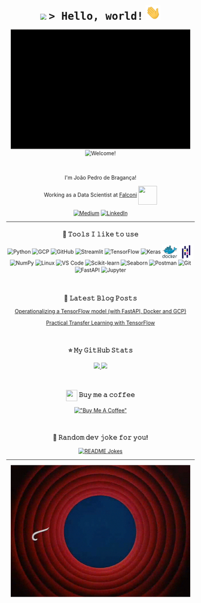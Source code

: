 <div align="center">
<h1> <img src="https://emojis.slackmojis.com/emojis/images/1531849430/4246/blob-sunglasses.gif?1531849430" width="40"/> <tt>> Hello, world!</tt> <img src="https://github.com/ABSphreak/ABSphreak/blob/master/gifs/Hi.gif" width="40"></h1>
</div>

<div align="center" width="50">
<img src="https://github.com/JPedroBraganca/JPedroBraganca/blob/main/gifs/lion.gif" alt="Welcome!" width="480"/>
</div>

<div align="center" width="50">
<img src="https://github.com/JPedroBraganca/JPedroBraganca/blob/main/gifs/github_jp.gif" alt="Welcome!" width="480"/>

</div>
<br />
<br />

<div align="center">

I'm João Pedro de Bragança!

Working as a Data Scientist at [Falconi](https://www.falconi.com/) <img align="center" height="50" width="50" src="https://avatars.githubusercontent.com/u/43240208?s=200&v=4">

[![Medium](https://img.shields.io/badge/medium-black?&style=flat-square&logo=medium&logoColor=white)](https://medium.com/@joaopedrodebraganca)
[![LinkedIn](https://img.shields.io/badge/LinkedIn-%230077B5.svg?&style=flat-square&logo=linkedin&logoColor=white)](https://www.linkedin.com/in/joao-pedro-de-braganca)
  
</div>

---

<div align="center">

### 🔧 𝚃𝚘𝚘𝚕𝚜 𝙸 𝚕𝚒𝚔𝚎 𝚝𝚘 𝚞𝚜𝚎

<img align="center" alt="Python" height="40" width="40" src="https://static.cdnlogo.com/logos/p/3/python.svg" />
<img align="center" alt="GCP" height="40" width="40" src="https://static.cdnlogo.com/logos/g/75/google-cloud.svg" />
<img align="center" alt="GitHub" height="40" width="40" src="https://cdn.jsdelivr.net/npm/simple-icons@v5/icons/github.svg" />
<img align="center" alt="Streamlit" height="40" width="40" src="https://avatars.githubusercontent.com/u/45109972?s=200&v=4" />
<img align="center" alt="TensorFlow" height="40" width="40"src="https://static.cdnlogo.com/logos/t/82/tensorflow.svg" />
  <img align="center" alt="Keras" height="40" width="40"src="https://upload.wikimedia.org/wikipedia/commons/a/ae/Keras_logo.svg" />
<img align="center" alt="Docker" height="40" width="40" src="https://raw.githubusercontent.com/devicons/devicon/master/icons/docker/docker-original-wordmark.svg" />
<img align="center" alt="Pandas" height="40" width="40" src="https://raw.githubusercontent.com/devicons/devicon/2ae2a900d2f041da66e950e4d48052658d850630/icons/pandas/pandas-original.svg" />
<img align="center" alt="NumPy" height="40" width="40" src="https://cdn.worldvectorlogo.com/logos/numpy-1.svg" />
<img align="center" alt="Linux" height="40" width="40" src="https://static.cdnlogo.com/logos/l/21/linux-tux.svg" />
<img align="center" alt="VS Code" height="40" width="40" src="https://cdn.worldvectorlogo.com/logos/visual-studio-code-1.svg" />
<img align="center" alt="Scikit-learn" height="40" width="40" src="https://upload.wikimedia.org/wikipedia/commons/0/05/Scikit_learn_logo_small.svg" />
<img align="center" alt="Seaborn" height="40" width="40" src="https://seaborn.pydata.org/_images/logo-mark-lightbg.svg" />
<img align="center" alt="Postman" height="40" width="40" src="https://www.vectorlogo.zone/logos/getpostman/getpostman-icon.svg" />
<img align="center" alt="Git" height="40" width="40" src="https://www.vectorlogo.zone/logos/git-scm/git-scm-icon.svg" />
<img align="center" alt="FastAPI" height="40" width="40" src="https://cdn.worldvectorlogo.com/logos/fastapi.svg" />
<img align="center" alt="Jupyter" height="40" width="40" src="https://www.vectorlogo.zone/logos/jupyter/jupyter-icon.svg" />

  <br />
</div>

<br />
<br />

<div align="center">

### 📕 𝙻𝚊𝚝𝚎𝚜𝚝 𝙱𝚕𝚘𝚐 𝙿𝚘𝚜𝚝𝚜

  
   [Operationalizing a TensorFlow model (with FastAPI, Docker and GCP)](https://medium.com/mlearning-ai/operationalizing-a-tensorflow-model-with-fastapi-docker-and-gcp-9c6a81ccc361)
  
   [Practical Transfer Learning with TensorFlow](https://medium.com/mlearning-ai/practical-transfer-learning-with-tensorflow-1f16bb9ac379)



</div>

<br />

<div align="center">

### ⭐ 𝙼𝚢 𝙶𝚒𝚝𝙷𝚞𝚋 𝚂𝚝𝚊𝚝𝚜

<p align="center">
<a href="https://github.com/JPedroBraganca">
  <img height="160em" src="https://github-readme-stats-eight-theta.vercel.app/api?username=JPedroBraganca&show_icon  s=true&theme=algolia&include_all_commits=true&count_private=true"/>
  <img height="160em" src="https://github-readme-stats-eight-theta.vercel.app/api/top-langs/?username=JPedroBraganca&layout=compact&langs_count=8&theme=algolia"/>
</a>
</p>

</div>

<br />

<div align="center">

### <img align="center" height="30" width="30" src="https://cdn.jsdelivr.net/npm/simple-icons@v5/icons/buymeacoffee.svg" /> 𝙱𝚞𝚢 𝚖𝚎 𝚊 𝚌𝚘𝚏𝚏𝚎𝚎

[!["Buy Me A Coffee"](https://www.buymeacoffee.com/assets/img/custom_images/orange_img.png)](https://www.buymeacoffee.com/JPedroBraganca)

<br />
  
### 🤣 𝚁𝚊𝚗𝚍𝚘𝚖 𝚍𝚎𝚟 𝚓𝚘𝚔𝚎 𝚏𝚘𝚛 𝚢𝚘𝚞!
<a href="https://readme-jokes.vercel.app"><img align="center" src="https://readme-jokes.vercel.app/api?bgColor=%23073b4c&textColor=%2306d6a0&aColor=%2306d6a0&borderColor=%2306d6a0" alt="README Jokes"></a>

---
</div>

<div align="center" width="50">
<img src="https://github.com/JPedroBraganca/JPedroBraganca/blob/main/gifs/folks.gif" width="480"/>
</div>
